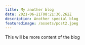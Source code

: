 ```yaml
---
title: My another blog
date: 2021-06-21T08:21:36.262Z
description: Another special blog
featuredimage: /assets/post2.jpeg
---
```

This will be more content of the blog
